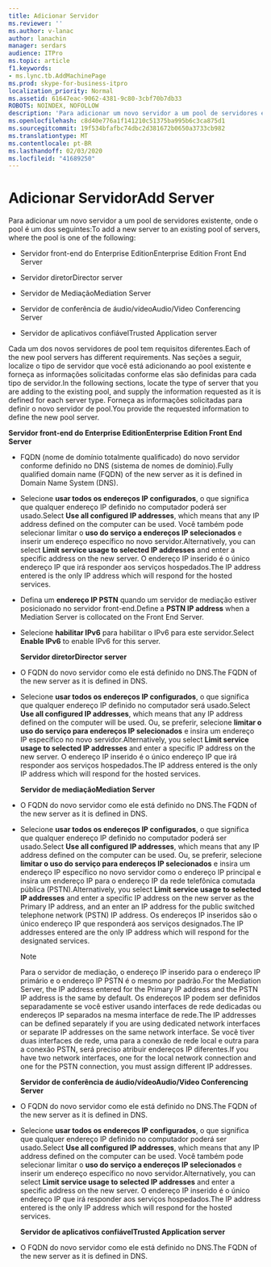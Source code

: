 ```yaml
---
title: Adicionar Servidor
ms.reviewer: ''
ms.author: v-lanac
author: lanachin
manager: serdars
audience: ITPro
ms.topic: article
f1.keywords:
- ms.lync.tb.AddMachinePage
ms.prod: skype-for-business-itpro
localization_priority: Normal
ms.assetid: 61647eac-9062-4381-9c80-3cbf70b7db33
ROBOTS: NOINDEX, NOFOLLOW
description: 'Para adicionar um novo servidor a um pool de servidores existente, onde o pool é um dos seguintes:'
ms.openlocfilehash: c8d40e776a1f141210c51375ba995b6c3ca875d1
ms.sourcegitcommit: 19f534bfafbc74dbc2d381672b0650a3733cb982
ms.translationtype: MT
ms.contentlocale: pt-BR
ms.lasthandoff: 02/03/2020
ms.locfileid: "41689250"
---
```

# <a name="add-server"></a><span data-ttu-id="77cf3-103">Adicionar Servidor</span><span class="sxs-lookup"><span data-stu-id="77cf3-103">Add Server</span></span>
 
<span data-ttu-id="77cf3-104">Para adicionar um novo servidor a um pool de servidores existente, onde o pool é um dos seguintes:</span><span class="sxs-lookup"><span data-stu-id="77cf3-104">To add a new server to an existing pool of servers, where the pool is one of the following:</span></span>
  
- <span data-ttu-id="77cf3-105">Servidor front-end do Enterprise Edition</span><span class="sxs-lookup"><span data-stu-id="77cf3-105">Enterprise Edition Front End Server</span></span>
    
- <span data-ttu-id="77cf3-106">Servidor diretor</span><span class="sxs-lookup"><span data-stu-id="77cf3-106">Director server</span></span>
    
- <span data-ttu-id="77cf3-107">Servidor de Mediação</span><span class="sxs-lookup"><span data-stu-id="77cf3-107">Mediation Server</span></span>
    
- <span data-ttu-id="77cf3-108">Servidor de conferência de áudio/vídeo</span><span class="sxs-lookup"><span data-stu-id="77cf3-108">Audio/Video Conferencing Server</span></span>
    
- <span data-ttu-id="77cf3-109">Servidor de aplicativos confiável</span><span class="sxs-lookup"><span data-stu-id="77cf3-109">Trusted Application server</span></span>
    
<span data-ttu-id="77cf3-110">Cada um dos novos servidores de pool tem requisitos diferentes.</span><span class="sxs-lookup"><span data-stu-id="77cf3-110">Each of the new pool servers has different requirements.</span></span> <span data-ttu-id="77cf3-111">Nas seções a seguir, localize o tipo de servidor que você está adicionando ao pool existente e forneça as informações solicitadas conforme elas são definidas para cada tipo de servidor.</span><span class="sxs-lookup"><span data-stu-id="77cf3-111">In the following sections, locate the type of server that you are adding to the existing pool, and supply the information requested as it is defined for each server type.</span></span> <span data-ttu-id="77cf3-112">Forneça as informações solicitadas para definir o novo servidor de pool.</span><span class="sxs-lookup"><span data-stu-id="77cf3-112">You provide the requested information to define the new pool server.</span></span>
  
 <span data-ttu-id="77cf3-113">**Servidor front-end do Enterprise Edition**</span><span class="sxs-lookup"><span data-stu-id="77cf3-113">**Enterprise Edition Front End Server**</span></span>
  
- <span data-ttu-id="77cf3-114">FQDN (nome de domínio totalmente qualificado) do novo servidor conforme definido no DNS (sistema de nomes de domínio).</span><span class="sxs-lookup"><span data-stu-id="77cf3-114">Fully qualified domain name (FQDN) of the new server as it is defined in Domain Name System (DNS).</span></span>
    
- <span data-ttu-id="77cf3-115">Selecione **usar todos os endereços IP configurados**, o que significa que qualquer endereço IP definido no computador poderá ser usado.</span><span class="sxs-lookup"><span data-stu-id="77cf3-115">Select **Use all configured IP addresses**, which means that any IP address defined on the computer can be used.</span></span> <span data-ttu-id="77cf3-116">Você também pode selecionar limitar o **uso do serviço a endereços IP selecionados** e inserir um endereço específico no novo servidor.</span><span class="sxs-lookup"><span data-stu-id="77cf3-116">Alternatively, you can select **Limit service usage to selected IP addresses** and enter a specific address on the new server.</span></span> <span data-ttu-id="77cf3-117">O endereço IP inserido é o único endereço IP que irá responder aos serviços hospedados.</span><span class="sxs-lookup"><span data-stu-id="77cf3-117">The IP address entered is the only IP address which will respond for the hosted services.</span></span>
    
- <span data-ttu-id="77cf3-118">Defina um **endereço IP PSTN** quando um servidor de mediação estiver posicionado no servidor front-end.</span><span class="sxs-lookup"><span data-stu-id="77cf3-118">Define a **PSTN IP address** when a Mediation Server is collocated on the Front End Server.</span></span>
    
- <span data-ttu-id="77cf3-119">Selecione **habilitar IPv6** para habilitar o IPv6 para este servidor.</span><span class="sxs-lookup"><span data-stu-id="77cf3-119">Select **Enable IPv6** to enable IPv6 for this server.</span></span>
    
  <span data-ttu-id="77cf3-120">**Servidor diretor**</span><span class="sxs-lookup"><span data-stu-id="77cf3-120">**Director server**</span></span>
  
- <span data-ttu-id="77cf3-121">O FQDN do novo servidor como ele está definido no DNS.</span><span class="sxs-lookup"><span data-stu-id="77cf3-121">The FQDN of the new server as it is defined in DNS.</span></span>
    
- <span data-ttu-id="77cf3-122">Selecione **usar todos os endereços IP configurados**, o que significa que qualquer endereço IP definido no computador será usado.</span><span class="sxs-lookup"><span data-stu-id="77cf3-122">Select **Use all configured IP addresses**, which means that any IP address defined on the computer will be used.</span></span> <span data-ttu-id="77cf3-123">Ou, se preferir, selecione **limitar o uso do serviço para endereços IP selecionados** e insira um endereço IP específico no novo servidor.</span><span class="sxs-lookup"><span data-stu-id="77cf3-123">Alternatively, you select **Limit service usage to selected IP addresses** and enter a specific IP address on the new server.</span></span> <span data-ttu-id="77cf3-124">O endereço IP inserido é o único endereço IP que irá responder aos serviços hospedados.</span><span class="sxs-lookup"><span data-stu-id="77cf3-124">The IP address entered is the only IP address which will respond for the hosted services.</span></span>
    
  <span data-ttu-id="77cf3-125">**Servidor de mediação**</span><span class="sxs-lookup"><span data-stu-id="77cf3-125">**Mediation Server**</span></span>
  
- <span data-ttu-id="77cf3-126">O FQDN do novo servidor como ele está definido no DNS.</span><span class="sxs-lookup"><span data-stu-id="77cf3-126">The FQDN of the new server as it is defined in DNS.</span></span>
    
- <span data-ttu-id="77cf3-127">Selecione **usar todos os endereços IP configurados**, o que significa que qualquer endereço IP definido no computador poderá ser usado.</span><span class="sxs-lookup"><span data-stu-id="77cf3-127">Select **Use all configured IP addresses**, which means that any IP address defined on the computer can be used.</span></span> <span data-ttu-id="77cf3-128">Ou, se preferir, selecione **limitar o uso do serviço para endereços IP selecionados** e insira um endereço IP específico no novo servidor como o endereço IP principal e insira um endereço IP para o endereço IP da rede telefônica comutada pública (PSTN).</span><span class="sxs-lookup"><span data-stu-id="77cf3-128">Alternatively, you select **Limit service usage to selected IP addresses** and enter a specific IP address on the new server as the Primary IP address, and an enter an IP address for the public switched telephone network (PSTN) IP address.</span></span> <span data-ttu-id="77cf3-129">Os endereços IP inseridos são o único endereço IP que responderá aos serviços designados.</span><span class="sxs-lookup"><span data-stu-id="77cf3-129">The IP addresses entered are the only IP address which will respond for the designated services.</span></span>
    
    > [!NOTE]
    > <span data-ttu-id="77cf3-130">Para o servidor de mediação, o endereço IP inserido para o endereço IP primário e o endereço IP PSTN é o mesmo por padrão.</span><span class="sxs-lookup"><span data-stu-id="77cf3-130">For the Mediation Server, the IP address entered for the Primary IP address and the PSTN IP address is the same by default.</span></span> <span data-ttu-id="77cf3-131">Os endereços IP podem ser definidos separadamente se você estiver usando interfaces de rede dedicadas ou endereços IP separados na mesma interface de rede.</span><span class="sxs-lookup"><span data-stu-id="77cf3-131">The IP addresses can be defined separately if you are using dedicated network interfaces or separate IP addresses on the same network interface.</span></span> <span data-ttu-id="77cf3-132">Se você tiver duas interfaces de rede, uma para a conexão de rede local e outra para a conexão PSTN, será preciso atribuir endereços IP diferentes.</span><span class="sxs-lookup"><span data-stu-id="77cf3-132">If you have two network interfaces, one for the local network connection and one for the PSTN connection, you must assign different IP addresses.</span></span> 
  
  <span data-ttu-id="77cf3-133">**Servidor de conferência de áudio/vídeo**</span><span class="sxs-lookup"><span data-stu-id="77cf3-133">**Audio/Video Conferencing Server**</span></span>
  
- <span data-ttu-id="77cf3-134">O FQDN do novo servidor como ele está definido no DNS.</span><span class="sxs-lookup"><span data-stu-id="77cf3-134">The FQDN of the new server as it is defined in DNS.</span></span>
    
- <span data-ttu-id="77cf3-135">Selecione **usar todos os endereços IP configurados**, o que significa que qualquer endereço IP definido no computador poderá ser usado.</span><span class="sxs-lookup"><span data-stu-id="77cf3-135">Select **Use all configured IP addresses**, which means that any IP address defined on the computer can be used.</span></span> <span data-ttu-id="77cf3-136">Você também pode selecionar limitar o **uso do serviço a endereços IP selecionados** e inserir um endereço específico no novo servidor.</span><span class="sxs-lookup"><span data-stu-id="77cf3-136">Alternatively, you can select **Limit service usage to selected IP addresses** and enter a specific address on the new server.</span></span> <span data-ttu-id="77cf3-137">O endereço IP inserido é o único endereço IP que irá responder aos serviços hospedados.</span><span class="sxs-lookup"><span data-stu-id="77cf3-137">The IP address entered is the only IP address which will respond for the hosted services.</span></span>
    
  <span data-ttu-id="77cf3-138">**Servidor de aplicativos confiável**</span><span class="sxs-lookup"><span data-stu-id="77cf3-138">**Trusted Application server**</span></span>
  
- <span data-ttu-id="77cf3-139">O FQDN do novo servidor como ele está definido no DNS.</span><span class="sxs-lookup"><span data-stu-id="77cf3-139">The FQDN of the new server as it is defined in DNS.</span></span>
    


